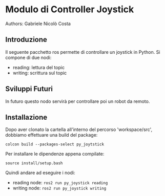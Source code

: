 # Modulo di Controller Joystick

Authors: Gabriele Nicolò Costa

## Introduzione

Il seguente pacchetto ros permette di controllare un joystick in Python. Si compone di due nodi:
- reading: lettura del topic
- writing: scrittura sul topic

## Sviluppi Futuri

In futuro questo nodo servirà per controllare poi un robot da remoto.


## Installazione
Dopo aver clonato la cartella all'interno del percorso 'workspace/src', dobbiamo effettuare una build del package:
```
colcon build --packages-select py_joytstick
```
Per installare le dipendenze appena compilate:
```
source install/setup.bash
```
Quindi andare ad eseguire i nodi:
- reading node: `ros2 run py_joystick reading`
- writing node: `ros2 run py_joystick writing` 
